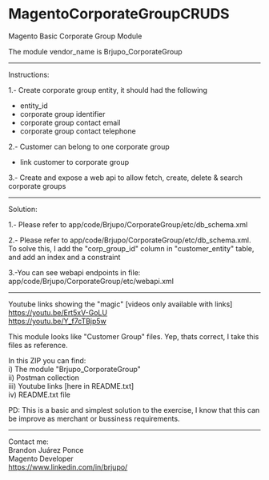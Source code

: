 # MagentoCorporateGroupCRUDS
Magento Basic Corporate Group Module 

The module vendor_name is Brjupo_CorporateGroup

---

Instructions:

1.- Create corporate group entity, it should had the following
- entity_id
- corporate group identifier
- corporate group contact email
- corporate group contact telephone

2.- Customer can belong to one corporate group
- link customer to corporate group

3.- Create and expose a web api to allow fetch, create, delete & search corporate groups



***


Solution:

1.- Please refer to app/code/Brjupo/CorporateGroup/etc/db_schema.xml

2.- Please refer to app/code/Brjupo/CorporateGroup/etc/db_schema.xml. To solve this, I add the "corp_group_id" column in "customer_entity" table, and add an index and a constraint

3.-You can see webapi endpoints in file: app/code/Brjupo/CorporateGroup/etc/webapi.xml

*****


Youtube links showing the "magic" [videos only available with links]  
https://youtu.be/Ert5xV-GoLU  
https://youtu.be/Y_f7cTBjp5w  
  
This module looks like "Customer Group" files. Yep, thats correct, I take this files as reference.
  
  
In this ZIP you can find:  
i) The module "Brjupo_CorporateGroup"  
ii) Postman collection  
iii) Youtube links [here in README.txt]  
iv) README.txt file  

  
PD: This is a basic and simplest solution to the exercise, I know that this can be improve as merchant or bussiness requirements.
***
  
Contact me:  
Brandon Juárez Ponce  
Magento Developer  
https://www.linkedin.com/in/brjupo/   

